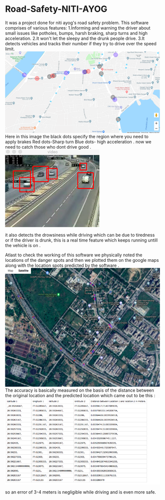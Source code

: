 # Road-Safety-NITI-AYOG
It was a project done for niti ayog's road safety problem. This software comprises of various features:
1.Informing and warning the driver about small issues like potholes, bumps, harsh braking, sharp turns and high acceleration.
2.It won't let the sleepy and the drunk people drive.
3.It detects vehicles and tracks their number if they try to drive over the speed limit.
![](images/mapss.png)
Here in this image the black dots specify the region where you need to apply brakes
Red dots-Sharp turn 
Blue dots- high acceleration .
now we need to catch those who dont drive good .
![github-large](https://github.com/Stenzil/Road-Safety-NITI-AYOG/blob/master/images/Screen%20Shot%202018-08-28%20at%2010.06.10%20PM.png?raw=true)

it also detects the drowsiness while driving which can be due to tiredness or if the driver is drunk, this is a real time feature which keeps running untill the vehicle is on .

Atlast to check the working of this software we physically noted the locations of the danger spots and then we plotted them on the google maps along with the location spots predicted by the software .
![](images/bluzo.png)
The accuracy is basically measured on the basis of the distance between the original location and the predicted location which came out to be this :
![](images/bb.png)


so an error of 3-4 meters is negligible while driving and is even more safe.
